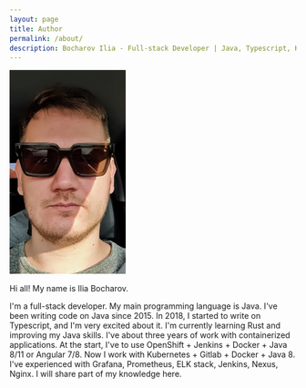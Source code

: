 ```yaml
---
layout: page
title: Author
permalink: /about/
description: Bocharov Ilia - Full-stack Developer | Java, Typescript, Kubernetes, Docker
---
```

<img src="/assets/images/about/img.webp" alt="Bocharov Ilia" width="204" height="358"/>

Hi all! My name is Ilia Bocharov.


I'm a full-stack developer.
My main programming language is Java. I've been writing code on Java since 2015.
In 2018, I started to write on Typescript, and I'm very excited about it.
I'm currently learning Rust and improving my Java skills.
I've about three years of work with containerized applications.
At the start, I've to use OpenShift + Jenkins + Docker + Java 8/11 or Angular 7/8.
Now I work with Kubernetes + Gitlab + Docker + Java 8.
I've experienced with Grafana, Prometheus, ELK stack, Jenkins, Nexus, Nginx.
I will share part of my knowledge here.

